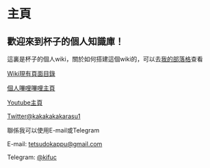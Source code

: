 # 主頁


## 歡迎來到杯子的個人知識庫！

這裏是杯子的個人wiki，關於如何搭建這個wiki的，可以去[我的部落格](https://kust.ga/blog)查看

[Wiki現有頁面目錄](pages/index.md)

[個人嗶哩嗶哩主頁](https://space.bilibili.com/6270976)

[Youtube主頁](https://kust.ga/ytbpg)

[Twitter@kakakakakarasu1](https://twitter.com/kakakakakarasu1)

聯係我可以使用E-mail或Telegram

E-mail: [tetsudokappu@gmail.com](tetsudokappu@gmail.com)

Telegram: [@kifuc](https://t.me/kifuc)
